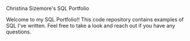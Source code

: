 Christina Sizemore's SQL Portfolio

Welcome to my SQL Portfolio!! This code repository contains examples of SQL I've written. Feel free to take a look and reach out if you have any questions.
